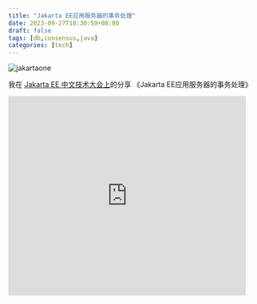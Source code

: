 ```yaml
---
title: "Jakarta EE应用服务器的事务处理"
date: 2023-09-27T18:30:59+08:00
draft: false
tags: [db,consensus,java]
categories: [tech]
---
```


![jakartaone](https://cdn.mazhen.tech/images/202309271901455.png)

我在 [Jakarta EE 中文技术大会上](https://jakartaone.org/zh/2023/chinese/)的分享 《Jakarta EE应用服务器的事务处理》

<iframe src="https://www.slideshare.net/slideshow/embed_code/key/CxuoWmKnfPnxSh?hostedIn=slideshare&page=upload" width="476" height="400" frameborder="0" marginwidth="0" marginheight="0" scrolling="no"></iframe>
